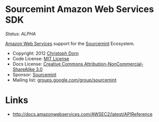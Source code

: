 Sourcemint Amazon Web Services SDK
==================================

*Status: ALPHA*

[Amazon Web Services](http://aws.amazon.com/) support for the [Sourcemint](http://sourcemint.com/) Ecosystem.

  * Copyright: 2012 [Christoph Dorn](http://www.christophdorn.com/)
  * Code License: [MIT License](http://www.opensource.org/licenses/mit-license.php)
  * Docs License: [Creative Commons Attribution-NonCommercial-ShareAlike 3.0](http://creativecommons.org/licenses/by-nc-sa/3.0/)
  * Sponsor: [Sourcemint](http://sourcemint.com/)
  * Mailing list: [groups.google.com/group/sourcemint](http://groups.google.com/group/sourcemint)


Links
=====

  * http://docs.amazonwebservices.com/AWSEC2/latest/APIReference
